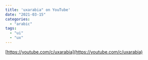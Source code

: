 ```yaml
---
title: 'uxarabia" on YouTube'
date: "2021-03-15"
categories:
  - "arabic"
tags:
  - "ui"
  - "ux"
---
```


[https://youtube.com/c/uxarabia](https://youtube.com/c/uxarabia)
